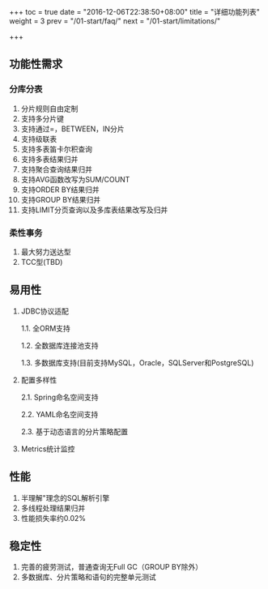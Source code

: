 +++
toc = true
date = "2016-12-06T22:38:50+08:00"
title = "详细功能列表"
weight = 3
prev = "/01-start/faq/"
next = "/01-start/limitations/"

+++

## 功能性需求

### 分库分表
1. 分片规则自由定制
2. 支持多分片键
3. 支持通过=，BETWEEN，IN分片
4. 支持级联表
5. 支持多表笛卡尔积查询
6. 支持多表结果归并
7. 支持聚合查询结果归并
8. 支持AVG函数改写为SUM/COUNT
9. 支持ORDER BY结果归并
10. 支持GROUP BY结果归并
11. 支持LIMIT分页查询以及多库表结果改写及归并

### 柔性事务
1. 最大努力送达型
2. TCC型(TBD)

## 易用性

1. JDBC协议适配
    
    1.1. 全ORM支持
    
    1.2. 全数据库连接池支持
    
    1.3. 多数据库支持(目前支持MySQL，Oracle，SQLServer和PostgreSQL)
2. 配置多样性

    2.1. Spring命名空间支持
    
    2.2. YAML命名空间支持
    
    2.3. 基于动态语言的分片策略配置
3. Metrics统计监控

## 性能
1. 半理解"理念的SQL解析引擎
2. 多线程处理结果归并
3. 性能损失率约0.02%

## 稳定性
1. 完善的疲劳测试，普通查询无Full GC（GROUP BY除外）
2. 多数据库、分片策略和语句的完整单元测试
